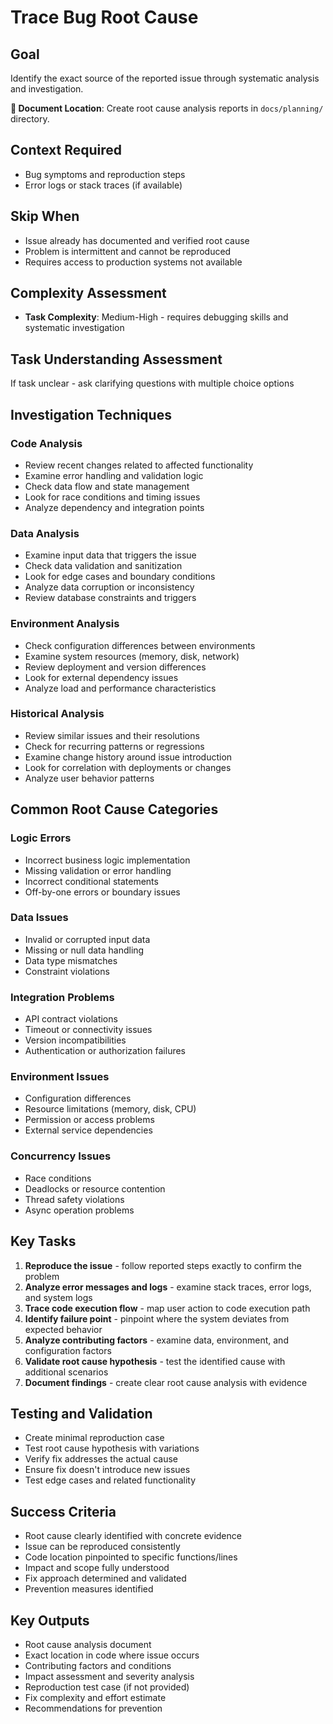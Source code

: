 # Trace Bug Root Cause

## Goal
Identify the exact source of the reported issue through systematic analysis and investigation.

**📁 Document Location**: Create root cause analysis reports in `docs/planning/` directory.

## Context Required
- Bug symptoms and reproduction steps
- Error logs or stack traces (if available)

## Skip When
- Issue already has documented and verified root cause
- Problem is intermittent and cannot be reproduced
- Requires access to production systems not available

## Complexity Assessment
- **Task Complexity**: Medium-High - requires debugging skills and systematic investigation

## Task Understanding Assessment
If task unclear - ask clarifying questions with multiple choice options

## Investigation Techniques

### Code Analysis
- Review recent changes related to affected functionality
- Examine error handling and validation logic
- Check data flow and state management
- Look for race conditions and timing issues
- Analyze dependency and integration points

### Data Analysis
- Examine input data that triggers the issue
- Check data validation and sanitization
- Look for edge cases and boundary conditions
- Analyze data corruption or inconsistency
- Review database constraints and triggers

### Environment Analysis
- Check configuration differences between environments
- Examine system resources (memory, disk, network)
- Review deployment and version differences
- Look for external dependency issues
- Analyze load and performance characteristics

### Historical Analysis
- Review similar issues and their resolutions
- Check for recurring patterns or regressions
- Examine change history around issue introduction
- Look for correlation with deployments or changes
- Analyze user behavior patterns

## Common Root Cause Categories

### Logic Errors
- Incorrect business logic implementation
- Missing validation or error handling
- Incorrect conditional statements
- Off-by-one errors or boundary issues

### Data Issues
- Invalid or corrupted input data
- Missing or null data handling
- Data type mismatches
- Constraint violations

### Integration Problems
- API contract violations
- Timeout or connectivity issues
- Version incompatibilities
- Authentication or authorization failures

### Environment Issues
- Configuration differences
- Resource limitations (memory, disk, CPU)
- Permission or access problems
- External service dependencies

### Concurrency Issues
- Race conditions
- Deadlocks or resource contention
- Thread safety violations
- Async operation problems

## Key Tasks
1. **Reproduce the issue** - follow reported steps exactly to confirm the problem
2. **Analyze error messages and logs** - examine stack traces, error logs, and system logs
3. **Trace code execution flow** - map user action to code execution path
4. **Identify failure point** - pinpoint where the system deviates from expected behavior
5. **Analyze contributing factors** - examine data, environment, and configuration factors
6. **Validate root cause hypothesis** - test the identified cause with additional scenarios
7. **Document findings** - create clear root cause analysis with evidence

## Testing and Validation
- Create minimal reproduction case
- Test root cause hypothesis with variations
- Verify fix addresses the actual cause
- Ensure fix doesn't introduce new issues
- Test edge cases and related functionality

## Success Criteria
- Root cause clearly identified with concrete evidence
- Issue can be reproduced consistently
- Code location pinpointed to specific functions/lines
- Impact and scope fully understood
- Fix approach determined and validated
- Prevention measures identified

## Key Outputs
- Root cause analysis document
- Exact location in code where issue occurs
- Contributing factors and conditions
- Impact assessment and severity analysis
- Reproduction test case (if not provided)
- Fix complexity and effort estimate
- Recommendations for prevention 